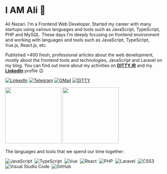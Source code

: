 # I AM Ali 👋
Ali Nazari. I'm a Frontend Web Developer. Started my career with many startups using various languages and tools such as JavaScript, TypeScript, PHP and MySQL.
These days I'm deeply focusing on frontend environment and working with languages and tools such as JavaScript, TypeScript, Vue.js, React.js, etc.

Published +400 fresh, professional articles about the web development, mostly about the frontend tools and technologies, JavaScript and Laravel on my blog.
You can find out more about my activities on **[DITTY.IR](https://ditty.ir)** and my **[LinkedIn](https://www.linkedin.com/in/alinazari11/)** profile 😉

[![LinkedIn](https://img.shields.io/badge/linkedin-f0f0f0?&style=for-the-badge&logo=linkedin&logoColor=white&color=0e76a8)](https://www.linkedin.com/in/alinazari11/)
[![Telegram](https://img.shields.io/badge/telegram-f0f0f0?&style=for-the-badge&logoColor=white&logo=telegram)](https://t.me/ditty_ir)
[![GMail](https://img.shields.io/badge/gmail-f0f0f0?&style=for-the-badge&logo=gmail&logoColor=white&color=ea4335)](mailto:alinazari.7321@gmail.com) 
[![DITTY](https://img.shields.io/badge/personal%20blog-f0f0f0?&style=for-the-badge&logoColor=white&color=000000)](https://ditty.ir) 

<img src="https://github-readme-stats.vercel.app/api?username=alin11&theme=algolia" height="180" /> <img src="https://github-readme-stats.vercel.app/api/top-langs/?username=alin11&layout=compact&theme=algolia" height="180" />

The languages and tools that we spend our time together:

![JavaScript](https://img.shields.io/badge/-JavaScript-05122A?style=flat&logo=javascript)&nbsp;
![TypeScript](https://img.shields.io/badge/-TypeScript-05122A?style=flat&logo=TypeScript)&nbsp;
![Vue](https://img.shields.io/badge/-Vue-05122A?style=flat&logo=vue.js)&nbsp;
![React](https://img.shields.io/badge/-React-05122A?style=flat&logo=react)&nbsp;
![PHP](https://img.shields.io/badge/-PHP-05122A?style=flat&logo=php)&nbsp;
![Laravel](https://img.shields.io/badge/-Laravel-05122A?style=flat&logo=laravel)&nbsp;
![CSS3](https://img.shields.io/badge/-CSS3-05122A?style=flat&logo=CSS3&logoColor=1572B6)&nbsp;
![Visual Studio Code](https://img.shields.io/badge/-Visual%20Studio%20Code-05122A?style=flat&logo=visual-studio-code&logoColor=007ACC)&nbsp;
![GitHub](https://img.shields.io/badge/-GitHub-05122A?style=flat&logo=github)&nbsp;

